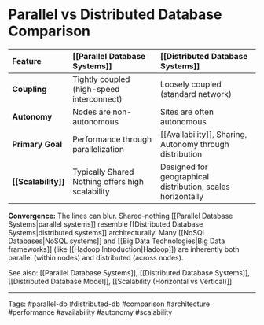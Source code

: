 # Parallel vs Distributed Database Comparison

| Feature             | [[Parallel Database Systems]]                    | [[Distributed Database Systems]]                            |
| :------------------ | :----------------------------------------------- | :---------------------------------------------------------- |
| **Coupling**        | Tightly coupled (high-speed interconnect)        | Loosely coupled (standard network)                          |
| **Autonomy**        | Nodes are non-autonomous                         | Sites are often autonomous                                  |
| **Primary Goal**    | Performance through parallelization              | [[Availability]], Sharing, Autonomy through distribution    |
| **[[Scalability]]** | Typically Shared Nothing offers high scalability | Designed for geographical distribution, scales horizontally |

**Convergence:** The lines can blur. Shared-nothing [[Parallel Database Systems|parallel systems]] resemble [[Distributed Database Systems|distributed systems]] architecturally. Many [[NoSQL Databases|NoSQL systems]] and [[Big Data Technologies|Big Data frameworks]] (like [[Hadoop Introduction|Hadoop]]) are inherently both parallel (within nodes) and distributed (across nodes).

See also: [[Parallel Database Systems]], [[Distributed Database Systems]], [[Distributed Database Model]], [[Scalability (Horizontal vs Vertical)]]

---
Tags: #parallel-db #distributed-db #comparison #architecture #performance #availability #autonomy #scalability 